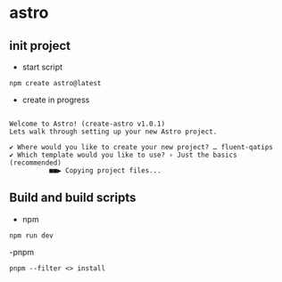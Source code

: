 # astro

## init project

- start script

```shell
npm create astro@latest
```

- create in progress

```shell

Welcome to Astro! (create-astro v1.0.1)
Lets walk through setting up your new Astro project.

✔ Where would you like to create your new project? … fluent-qatips
✔ Which template would you like to use? › Just the basics (recommended)
          ■■▶ Copying project files...
```

## Build and build scripts

- npm

```shell
npm run dev
```

-pnpm

```shell
pnpm --filter <> install
```
